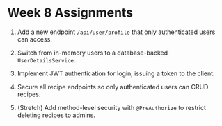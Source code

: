# Week 8 Assignments

1) Add a new endpoint `/api/user/profile` that only authenticated users can access.  

2) Switch from in-memory users to a database-backed `UserDetailsService`.  

3) Implement JWT authentication for login, issuing a token to the client.  

4) Secure all recipe endpoints so only authenticated users can CRUD recipes.  

5) (Stretch) Add method-level security with `@PreAuthorize` to restrict deleting recipes to admins.
